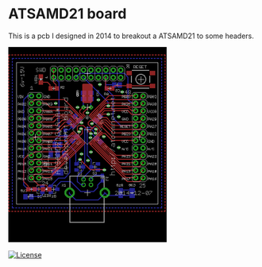 # ATSAMD21 board

This is a pcb I designed in 2014 to breakout a ATSAMD21 to some headers.

![](ATSAMD21-pcb.png)


[![License](https://img.shields.io/badge/License-Apache%202.0-blue.svg)](https://opensource.org/licenses/Apache-2.0)